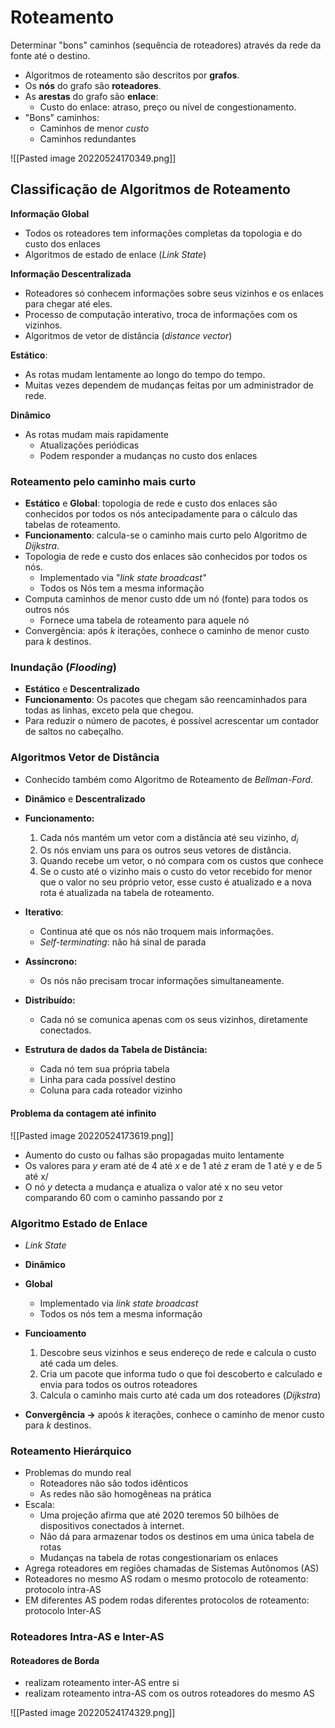 # Roteamento
Determinar "bons" caminhos (sequência de roteadores) através da rede da fonte até o destino.

- Algoritmos de roteamento são descritos por **grafos**.
- Os **nós** do grafo são **roteadores**.
- As **arestas** do grafo são **enlace**:
	- Custo do enlace: atraso, preço ou nível de congestionamento.
- "Bons" caminhos:
	- Caminhos de menor *custo*
	- Caminhos redundantes

![[Pasted image 20220524170349.png]]

## Classificação de Algoritmos de Roteamento

**Informação Global**
- Todos os roteadores tem informações completas da topologia e do custo dos enlaces
- Algoritmos de estado de enlace (*Link State*)

**Informação Descentralizada**
- Roteadores só conhecem informações sobre seus vizinhos e os enlaces para chegar até eles.
- Processo de computação interativo, troca de informações com os vizinhos.
- Algoritmos de vetor de distância (*distance vector*)

**Estático**:
- As rotas mudam lentamente ao longo do tempo do tempo.
- Muitas vezes dependem de mudanças feitas por um administrador de rede.

**Dinâmico**
- As rotas mudam mais rapidamente
	- Atualizações periódicas
	- Podem responder a mudanças no custo dos enlaces

### Roteamento pelo caminho mais curto
- **Estático** e **Global**: topologia de rede e custo dos enlaces são conhecidos por todos os nós antecipadamente para o cálculo das tabelas de roteamento.
- **Funcionamento**: calcula-se o caminho mais curto pelo Algoritmo de *Dijkstra*.
- Topologia de rede e custo dos enlaces são conhecidos por todos os nós.
	- Implementado via "*link state broadcast"*
	- Todos os Nós tem a mesma informação
- Computa caminhos de menor custo dde um nó (fonte) para todos os outros nós
	- Fornece uma tabela de roteamento para aquele nó
- Convergência: após $k$ iterações, conhece o caminho de menor custo para $k$ destinos.

### Inundação (*Flooding*)
- **Estático** e **Descentralizado**
- **Funcionamento**: Os pacotes que chegam são reencaminhados para todas as linhas, exceto pela que chegou.
- Para reduzir o número de pacotes, é possível acrescentar um contador de saltos no cabeçalho.

### Algoritmos Vetor de Distância
- Conhecido também como Algoritmo de Roteamento de *Bellman-Ford*.
- **Dinâmico** e **Descentralizado**
- **Funcionamento:**
	1. Cada nós mantém um vetor com a distância até seu vizinho, $d_i$
	2. Os nós enviam uns para os outros seus vetores de distância.
	3. Quando recebe um vetor, o nó compara com os custos que conhece
	4. Se o custo até o vizinho mais o custo do vetor recebido for menor que o valor no seu próprio vetor, esse custo é atualizado e a nova rota é atualizada na tabela de roteamento.

 - **Iterativo**:
	 - Continua até que os nós não troquem mais informações.
	 - *Self-terminating*: não há sinal de parada
- **Assíncrono:**
	- Os nós não precisam trocar informações simultaneamente.
- **Distribuído:**
	- Cada nó se comunica apenas com os seus vizinhos, diretamente conectados.
- **Estrutura de dados da Tabela de Distância:**
	- Cada nó tem sua própria tabela
	- Linha para cada possível destino
	- Coluna para cada roteador vizinho

#### Problema da contagem até infinito
![[Pasted image 20220524173619.png]]
- Aumento do custo ou falhas são propagadas muito lentamente
- Os valores para $y$ eram até de 4 até $x$ e de 1 até $z$ eram de 1 até y e de 5 até x/
- O nó $y$ detecta a mudança e atualiza o valor até x no seu vetor comparando 60 com o caminho passando por z

### Algoritmo Estado de Enlace
- *Link State*
- **Dinâmico**
- **Global**
	- Implementado via *link state broadcast*
	- Todos os nós tem a mesma informação
- **Funcioamento**
	1. Descobre seus vizinhos e seus endereço de rede e calcula o custo até cada um deles.
	2. Cria um pacote que informa tudo o que foi descoberto e calculado e envia para todos os outros roteadores
	3. Calcula o caminho mais curto até cada um dos roteadores (*Dijkstra*)

- **Convergência ->** apoós $k$ iterações, conhece o caminho de menor custo para *k* destinos.

### Roteamento Hierárquico
- Problemas do mundo real
	- Roteadores não são todos idênticos
	- As redes não são homogêneas na prática
- Escala:
	- Uma projeção afirma que até 2020 teremos 50 bilhões de dispositivos conectados à internet.
	- Não dá para armazenar todos os destinos em uma única tabela de rotas
	- Mudanças na tabela de rotas congestionariam os enlaces
- Agrega roteadores em regiões chamadas de Sistemas Autônomos (AS)
- Roteadores no mesmo AS rodam o mesmo protocolo de roteamento: protocolo intra-AS
- EM diferentes AS podem rodas diferentes protocolos de roteamento: protocolo Inter-AS

### Roteadores Intra-AS e Inter-AS

#### Roteadores de Borda
- realizam roteamento inter-AS entre si
- realizam roteamento intra-AS com os outros roteadores do mesmo AS

![[Pasted image 20220524174329.png]]